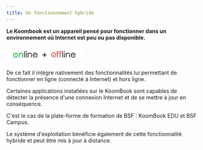 ```yaml
---
title: Un fonctionnement hybride
---
```


**Le Koombook est un appareil pensé pour fonctionner dans un environnement où Internet est peu ou pas disponible.**

![](onoff.png)

De ce fait il intègre nativement des fonctionnalités lui permettant de fonctionner en ligne (connecté à Internet) et hors ligne.

Certaines applications installées sur le KoomBook sont capables de détecter la présence d'une connexion Internet et de se mettre à jour en conséquence.

C'est le cas de la plate-forme de formation de BSF : KoomBook EDU et BSF Campus.

Le système d'exploitation bénéficie également de cette fonctionnalité hybride et peut être mis à jour à distance.


